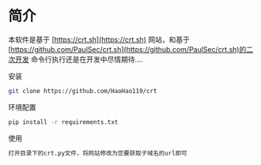 简介
========


本软件是基于 [https://crt.sh](https://crt.sh) 网站，和基于 [https://github.com/PaulSec/crt.sh](https://github.com/PaulSec/crt.sh)的二次开发
命令行执行还是在开发中尽情期待....

安装

```bash
git clone https://github.com/HaoHao119/crt

```

环境配置

```bash
pip install -r requirements.txt
```
使用

```bash
打开目录下的crt.py文件，将网站修改为您要获取子域名的url即可
```


